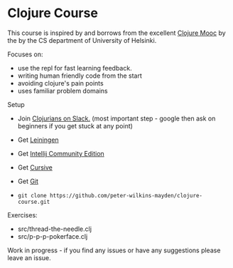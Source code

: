 # Clojure Course

This course is inspired by and borrows from the excellent [Clojure Mooc](http://iloveponies.github.io/120-hour-epic-sax-marathon/index.html) by the by the CS department of University of Helsinki.

Focuses on:

- use the repl for fast learning feedback.
- writing human friendly code from the start
- avoiding clojure's pain points 
- uses familiar problem domains

Setup
- Join [Clojurians on Slack.](http://clojurians.net/) (most important step - google then ask on beginners if you get stuck at any point) 
- Get  [Leiningen](https://leiningen.org/)
- Get [Intellij Community Edition](https://www.jetbrains.com/idea/)
- Get [Cursive](https://cursive-ide.com/)
- Get [Git](https://git-scm.com/)

- ```git clone https://github.com/peter-wilkins-mayden/clojure-course.git```



Exercises:
- src/thread-the-needle.clj
- src/p-p-p-pokerface.clj

Work in progress - if you find any issues or have any suggestions please leave an issue.



